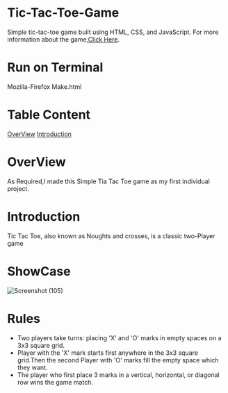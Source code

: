 # Tic-Tac-Toe-Game
Simple tic-tac-toe game built using HTML, CSS, and JavaScript. For more information about the game,[Click Here](https://en.wikipedia.org/wiki/Tic-tac-toe/).

# Run on Terminal
Mozilla-Firefox Make.html

# Table Content
[OverView](https://github.com/Sauravkr1806/Tic-Tac-Toe-Game?tab=readme-ov-file#introduction/)
[Introduction](https://github.com/Sauravkr1806/Tic-Tac-Toe-Game?tab=readme-ov-file#introduction/)

# OverView
As Required,I made this Simple Tia Tac Toe game as my first individual project.

# Introduction
Tic Tac Toe, also known as Noughts and crosses, is a classic two-Player game 

# ShowCase
![Screenshot (105)](https://github.com/Sauravkr1806/Tic-Tac-Toe-Game/assets/136987475/d2e95f6f-37f4-459a-b2c2-b3797bdd09e2)

# Rules
* Two players take turns: placing 'X' and 'O' marks in empty spaces on a 3x3 square grid.
* Player with the 'X' mark starts first anywhere in the 3x3 square grid.Then the second Player with 'O' marks fill the empty space which they want.
* The player who first place 3 marks in a vertical, horizontal, or diagonal row wins the game match.

